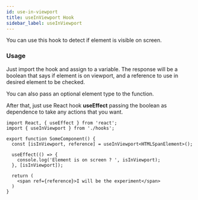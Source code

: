 ```yaml
---
id: use-in-viewport
title: useInViewport Hook
sidebar_label: useInViewport
---
```


You can use this hook to detect if element is visible on screen.

### Usage

Just import the hook and assign to a variable. The response will be a boolean that says if element is on viewport, and a reference to use in desired element to be checked.

You can also pass an optional element type to the function.

After that, just use React hook **useEffect** passing the boolean as dependence to take any actions that you want.

```tsx
import React, { useEffect } from 'react';
import { useInViewport } from './hooks';

export function SomeComponent() {
  const [isInViewport, reference] = useInViewport<HTMLSpanElement>();

  useEffect(() => {
    console.log('Element is on screen ? ', isInViewport);
  }, [isInViewport]);

  return (
    <span ref={reference}>I will be the experiment</span>
  )
}
```